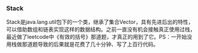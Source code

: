 ### Stack
  Stack是java.lang.util包下的一个类，继承了集合Vector，具有先进后出的特性，可以借助数组和链表实现这样的数据结构。之前一直没有机会接触真正使用过栈，最近做了leetcode中《有效的括号》那道题，才真正的用到了它。PS：一开始没用栈做那道题导致的后果就是花费了几十分钟、写了上百行代码。
  
